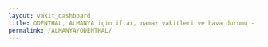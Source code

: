```yaml
---
layout: vakit_dashboard
title: ODENTHAL, ALMANYA için iftar, namaz vakitleri ve hava durumu - ilçe/eyalet seç
permalink: /ALMANYA/ODENTHAL/
---
```


<script type="text/javascript">
  var GLOBAL_COUNTRY = 'ALMANYA';
  var GLOBAL_CITY = 'ODENTHAL';
  var GLOBAL_STATE = '';
  var lat = 72;
  var lon = 21;
</script>
